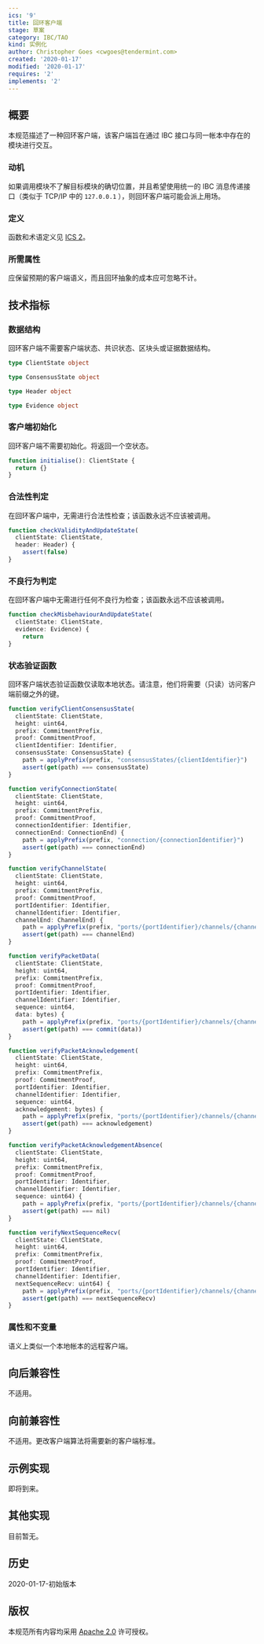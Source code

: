 ```yaml
---
ics: '9'
title: 回环客户端
stage: 草案
category: IBC/TAO
kind: 实例化
author: Christopher Goes <cwgoes@tendermint.com>
created: '2020-01-17'
modified: '2020-01-17'
requires: '2'
implements: '2'
---
```


## 概要

本规范描述了一种回环客户端，该客户端旨在通过 IBC 接口与同一帐本中存在的模块进行交互。

### 动机

如果调用模块不了解目标模块的确切位置，并且希望使用统一的 IBC 消息传递接口（类似于 TCP/IP 中的 `127.0.0.1` ），则回环客户端可能会派上用场。

### 定义

函数和术语定义见 [ICS 2](../../core/ics-002-client-semantics)。

### 所需属性

应保留预期的客户端语义，而且回环抽象的成本应可忽略不计。

## 技术指标

### 数据结构

回环客户端不需要客户端状态、共识状态、区块头或证据数据结构。

```typescript
type ClientState object

type ConsensusState object

type Header object

type Evidence object
```

### 客户端初始化

回环客户端不需要初始化。将返回一个空状态。

```typescript
function initialise(): ClientState {
  return {}
}
```

### 合法性判定

在回环客户端中，无需进行合法性检查；该函数永远不应该被调用。

```typescript
function checkValidityAndUpdateState(
  clientState: ClientState,
  header: Header) {
    assert(false)
}
```

### 不良行为判定

在回环客户端中无需进行任何不良行为检查；该函数永远不应该被调用。

```typescript
function checkMisbehaviourAndUpdateState(
  clientState: ClientState,
  evidence: Evidence) {
    return
}
```

### 状态验证函数

回环客户端状态验证函数仅读取本地状态。请注意，他们将需要（只读）访问客户端前缀之外的键。

```typescript
function verifyClientConsensusState(
  clientState: ClientState,
  height: uint64,
  prefix: CommitmentPrefix,
  proof: CommitmentProof,
  clientIdentifier: Identifier,
  consensusState: ConsensusState) {
    path = applyPrefix(prefix, "consensusStates/{clientIdentifier}")
    assert(get(path) === consensusState)
}

function verifyConnectionState(
  clientState: ClientState,
  height: uint64,
  prefix: CommitmentPrefix,
  proof: CommitmentProof,
  connectionIdentifier: Identifier,
  connectionEnd: ConnectionEnd) {
    path = applyPrefix(prefix, "connection/{connectionIdentifier}")
    assert(get(path) === connectionEnd)
}

function verifyChannelState(
  clientState: ClientState,
  height: uint64,
  prefix: CommitmentPrefix,
  proof: CommitmentProof,
  portIdentifier: Identifier,
  channelIdentifier: Identifier,
  channelEnd: ChannelEnd) {
    path = applyPrefix(prefix, "ports/{portIdentifier}/channels/{channelIdentifier}")
    assert(get(path) === channelEnd)
}

function verifyPacketData(
  clientState: ClientState,
  height: uint64,
  prefix: CommitmentPrefix,
  proof: CommitmentProof,
  portIdentifier: Identifier,
  channelIdentifier: Identifier,
  sequence: uint64,
  data: bytes) {
    path = applyPrefix(prefix, "ports/{portIdentifier}/channels/{channelIdentifier}/packets/{sequence}")
    assert(get(path) === commit(data))
}

function verifyPacketAcknowledgement(
  clientState: ClientState,
  height: uint64,
  prefix: CommitmentPrefix,
  proof: CommitmentProof,
  portIdentifier: Identifier,
  channelIdentifier: Identifier,
  sequence: uint64,
  acknowledgement: bytes) {
    path = applyPrefix(prefix, "ports/{portIdentifier}/channels/{channelIdentifier}/acknowledgements/{sequence}")
    assert(get(path) === acknowledgement)
}

function verifyPacketAcknowledgementAbsence(
  clientState: ClientState,
  height: uint64,
  prefix: CommitmentPrefix,
  proof: CommitmentProof,
  portIdentifier: Identifier,
  channelIdentifier: Identifier,
  sequence: uint64) {
    path = applyPrefix(prefix, "ports/{portIdentifier}/channels/{channelIdentifier}/acknowledgements/{sequence}")
    assert(get(path) === nil)
}

function verifyNextSequenceRecv(
  clientState: ClientState,
  height: uint64,
  prefix: CommitmentPrefix,
  proof: CommitmentProof,
  portIdentifier: Identifier,
  channelIdentifier: Identifier,
  nextSequenceRecv: uint64) {
    path = applyPrefix(prefix, "ports/{portIdentifier}/channels/{channelIdentifier}/nextSequenceRecv")
    assert(get(path) === nextSequenceRecv)
}
```

### 属性和不变量

语义上类似一个本地帐本的远程客户端。

## 向后兼容性

不适用。

## 向前兼容性

不适用。更改客户端算法将需要新的客户端标准。

## 示例实现

即将到来。

## 其他实现

目前暂无。

## 历史

2020-01-17-初始版本

## 版权

本规范所有内容均采用 [Apache 2.0](https://www.apache.org/licenses/LICENSE-2.0) 许可授权。
